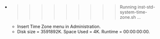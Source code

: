 * >>>>>>>>> Running inst-std-system-time-zone.sh ...
  * Insert Time Zone menu in Administration.
  * Disk size = 3591892K. Space Used = 4K. Runtime = 00:00:00:00.
